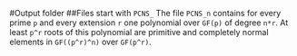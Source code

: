#Output folder
##Files start with `PCNS_`
The file `PCNS_n` contains for every prime `p` and every extension `r` one
polynomial over `GF(p)` of degree `n*r`. At least `p^r` roots of this
polynomial are primitive and completely normal elements in `GF((p^r)^n)` over
`GF(p^r)`.
